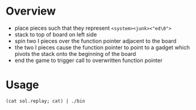 # Overview
 - place pieces such that they represent `<system><junk><"ed\0">`
 - stack to top of board on left side
 - spin two I pieces over the function pointer adjacent to the board
 - the two I pieces cause the function pointer to point to a gadget which pivots the stack onto the beginning of the board
 - end the game to trigger call to overwritten function pointer

# Usage
`(cat sol.replay; cat) | ./bin`


